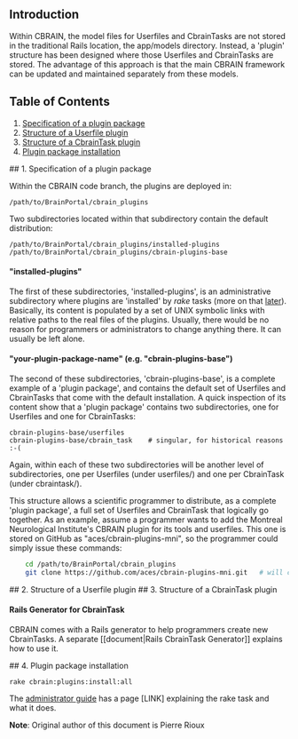 
## Introduction

Within CBRAIN, the model files for Userfiles and CbrainTasks are not stored in the traditional Rails location, the app/models directory. Instead, a 'plugin' structure has been designed where those Userfiles and CbrainTasks are stored. The advantage of this approach is that the main CBRAIN framework can be updated and maintained separately from these models.


## Table of Contents

1. [Specification of a plugin package](#def)
2. [Structure of a Userfile plugin](#uplug)
3. [Structure of a CbrainTask plugin](#tplug)
4. [Plugin package installation](#inst)



<a name="def" />
## 1. Specification of a plugin package

Within the CBRAIN code branch, the plugins are deployed in:

    /path/to/BrainPortal/cbrain_plugins

Two subdirectories located within that subdirectory contain the default distribution:

    /path/to/BrainPortal/cbrain_plugins/installed-plugins
    /path/to/BrainPortal/cbrain_plugins/cbrain-plugins-base

#### "installed-plugins"

The first of these subdirectories, 'installed-plugins', is an administrative 
subdirectory where plugins are 'installed' by *rake* tasks 
(more on that [later](#inst)). Basically, its content is populated by a set of UNIX 
symbolic links with relative paths to the real files of the plugins. Usually, there
would be no reason for programmers or administrators to change anything there. It 
can usually be left alone.

#### "your-plugin-package-name" (e.g. "cbrain-plugins-base")

The second of these subdirectories, 'cbrain-plugins-base', is a complete example 
of a 'plugin package', and contains the default set of Userfiles and 
CbrainTasks that come with the default installation. A quick inspection of its
content show that a 'plugin package' contains two subdirectories, one for 
Userfiles and one for CbrainTasks:

    cbrain-plugins-base/userfiles
    cbrain-plugins-base/cbrain_task    # singular, for historical reasons :-(

Again, within each of these two subdirectories will be another level
of subdirectories, one per Userfiles (under userfiles/) and one per
CbrainTask (under cbraintask/).

This structure allows a scientific programmer to distribute, as a
complete 'plugin package', a full set of Userfiles and CbrainTask
that logically go together. As an example, assume a programmer wants
to add the Montreal Neurological Institute's CBRAIN plugin for its
tools and userfiles. This one is stored on GitHub as
"aces/cbrain-plugins-mni", so the programmer could simply issue
these commands:

```bash
    cd /path/to/BrainPortal/cbrain_plugins
    git clone https://github.com/aces/cbrain-plugins-mni.git   # will create 'cbrain-plugins-mni/' here
```




<a name="uplug" />
## 2. Structure of a Userfile plugin




<a name="tplug" />
## 3. Structure of a CbrainTask plugin



#### Rails Generator for CbrainTask

CBRAIN comes with a Rails generator to help programmers create new
CbrainTasks. A separate [[document|Rails CbrainTask Generator]]
explains how to use it.




<a name="inst" />
## 4. Plugin package installation

    rake cbrain:plugins:install:all

The [administrator guide](https://github.com/aces/cbrain-doc-temp/wiki/Administrator-Guides) has a page [LINK] explaining the rake task and what it does.  
            
              
**Note**: Original author of this document is Pierre Rioux
